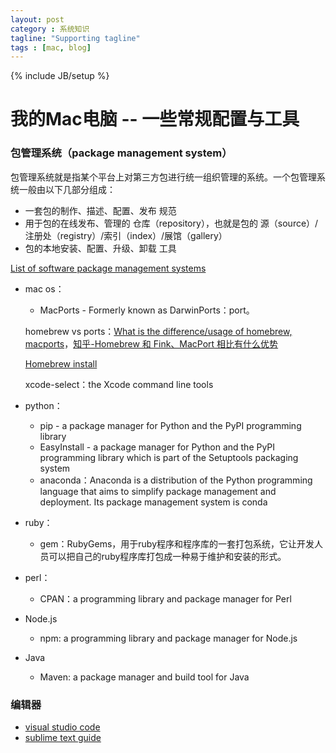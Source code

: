 ```yaml
---
layout: post
category : 系统知识
tagline: "Supporting tagline"
tags : [mac, blog]
---
```

{% include JB/setup %}


# 我的Mac电脑 -- 一些常规配置与工具

### 包管理系统（package management system）
包管理系统就是指某个平台上对第三方包进行统一组织管理的系统。一个包管理系统一般由以下几部分组成：

- 一套包的制作、描述、配置、发布 规范
- 用于包的在线发布、管理的 仓库（repository），也就是包的 源（source）/注册处（registry）/索引（index）/展馆（gallery）
- 包的本地安装、配置、升级、卸载 工具

[List of software package management systems](http://en.wikipedia.org/wiki/List_of_software_package_management_systems)

- mac os：
	- MacPorts - Formerly known as DarwinPorts：port。

	homebrew vs ports：[What is the difference/usage of homebrew, macports](http://stackoverflow.com/questions/21374366/what-is-the-difference-usage-of-homebrew-macports-or-other-package-installation)，[知乎-Homebrew 和 Fink、MacPort 相比有什么优势](http://www.zhihu.com/question/19862108)

	[Homebrew install](http://brew.sh/index_zh-cn.html)

	xcode-select：the Xcode command line tools

- python：
	- pip - a package manager for Python and the PyPI programming library
	- EasyInstall - a package manager for Python and the PyPI programming library which is part of the Setuptools packaging system
	- anaconda：Anaconda is a distribution of the Python programming language that aims to simplify package management and deployment. Its package management system is conda

- ruby：
	- gem：RubyGems，用于ruby程序和程序库的一套打包系统，它让开发人员可以把自己的ruby程序库打包成一种易于维护和安装的形式。

- perl：
	- CPAN：a programming library and package manager for Perl

- Node.js
	- npm: a programming library and package manager for Node.js

- Java
	- Maven: a package manager and build tool for Java


### 编辑器
- [visual studio code](https://code.visualstudio.com/Download)
- [sublime text guide](http://www.cnblogs.com/figure9/p/sublime-text-complete-guide.html)
